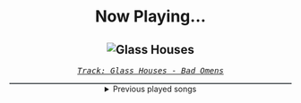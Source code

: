 <div align="center"> 
<h1>Now Playing...</h1>

![Glass Houses](https://i.scdn.co/image/ab67616d00001e022c5d741251ae833b8c9d47d8)
--
_<samp><a href="https://open.spotify.com/track/5isGPubntLfwqe1C8FYyrQ">Track: Glass Houses - Bad Omens</a></samp>_

<div style="border: 1px #4B5054 solid"></div>
<details>
  <summary>
    Previous played songs
  </summary>
  <table>
    <thead>
      <tr>
        <th>
          Artist
        </th>
        <th>
          Song
        </th>
        <th>
          Link
        </th>
      </tr>
    </thead>
    <tbody>
      <tr><td>Bad Omens</td><td>Glass Houses</td><td><a href="https://open.spotify.com/track/5isGPubntLfwqe1C8FYyrQ">https://open.spotify.com/track/5isGPubntLfwqe1C8FYyrQ</a></td></tr><tr><td>Bad Omens</td><td>Nowhere To Go</td><td><a href="https://open.spotify.com/track/4TzGD5Pryq8DTjv5QRuJaW">https://open.spotify.com/track/4TzGD5Pryq8DTjv5QRuJaW</a></td></tr><tr><td>Bad Omens</td><td>ARTIFICIAL SUICIDE</td><td><a href="https://open.spotify.com/track/2Qv8xJzenocwXyGlMU5PaC">https://open.spotify.com/track/2Qv8xJzenocwXyGlMU5PaC</a></td></tr><tr><td>Bad Omens</td><td>CONCRETE JUNGLE</td><td><a href="https://open.spotify.com/track/6yCysJaY0lFqHnrHvaR4pF">https://open.spotify.com/track/6yCysJaY0lFqHnrHvaR4pF</a></td></tr><tr><td>Bad Omens</td><td>The Grey</td><td><a href="https://open.spotify.com/track/5oZy9b1lMtREB3cqOPQusD">https://open.spotify.com/track/5oZy9b1lMtREB3cqOPQusD</a></td></tr><tr><td>Bad Omens</td><td>Glass Houses</td><td><a href="https://open.spotify.com/track/5isGPubntLfwqe1C8FYyrQ">https://open.spotify.com/track/5isGPubntLfwqe1C8FYyrQ</a></td></tr><tr><td>Bad Omens</td><td>Nowhere To Go</td><td><a href="https://open.spotify.com/track/4TzGD5Pryq8DTjv5QRuJaW">https://open.spotify.com/track/4TzGD5Pryq8DTjv5QRuJaW</a></td></tr><tr><td>Bad Omens</td><td>ARTIFICIAL SUICIDE</td><td><a href="https://open.spotify.com/track/2Qv8xJzenocwXyGlMU5PaC">https://open.spotify.com/track/2Qv8xJzenocwXyGlMU5PaC</a></td></tr><tr><td>Bad Omens</td><td>CONCRETE JUNGLE</td><td><a href="https://open.spotify.com/track/6yCysJaY0lFqHnrHvaR4pF">https://open.spotify.com/track/6yCysJaY0lFqHnrHvaR4pF</a></td></tr><tr><td>Bad Omens</td><td>Never Know</td><td><a href="https://open.spotify.com/track/2K1ENoIs1y6M5nFdJhLpvU">https://open.spotify.com/track/2K1ENoIs1y6M5nFdJhLpvU</a></td></tr><tr><td>Bad Omens</td><td>The Grey</td><td><a href="https://open.spotify.com/track/5oZy9b1lMtREB3cqOPQusD">https://open.spotify.com/track/5oZy9b1lMtREB3cqOPQusD</a></td></tr><tr><td>Sabaton</td><td>The Unkillable Soldier</td><td><a href="https://open.spotify.com/track/0gsCpWnPXzPqf0MoIh0Qbi">https://open.spotify.com/track/0gsCpWnPXzPqf0MoIh0Qbi</a></td></tr><tr><td>Sabaton</td><td>The Unkillable Soldier</td><td><a href="https://open.spotify.com/track/0gsCpWnPXzPqf0MoIh0Qbi">https://open.spotify.com/track/0gsCpWnPXzPqf0MoIh0Qbi</a></td></tr><tr><td>Bad Omens</td><td>THE DEATH OF PEACE OF MIND</td><td><a href="https://open.spotify.com/track/6tRneEcItwpSxBtqgem5Dr">https://open.spotify.com/track/6tRneEcItwpSxBtqgem5Dr</a></td></tr><tr><td>Bad Omens</td><td>Just Pretend</td><td><a href="https://open.spotify.com/track/1H4Y9uW4N0LsxJUz0VnaPJ">https://open.spotify.com/track/1H4Y9uW4N0LsxJUz0VnaPJ</a></td></tr><tr><td>Bad Omens</td><td>Never Know</td><td><a href="https://open.spotify.com/track/2K1ENoIs1y6M5nFdJhLpvU">https://open.spotify.com/track/2K1ENoIs1y6M5nFdJhLpvU</a></td></tr><tr><td>Bad Omens</td><td>The Grey</td><td><a href="https://open.spotify.com/track/5oZy9b1lMtREB3cqOPQusD">https://open.spotify.com/track/5oZy9b1lMtREB3cqOPQusD</a></td></tr><tr><td>Bad Omens</td><td>Glass Houses</td><td><a href="https://open.spotify.com/track/5isGPubntLfwqe1C8FYyrQ">https://open.spotify.com/track/5isGPubntLfwqe1C8FYyrQ</a></td></tr><tr><td>Bad Omens</td><td>Nowhere To Go</td><td><a href="https://open.spotify.com/track/4TzGD5Pryq8DTjv5QRuJaW">https://open.spotify.com/track/4TzGD5Pryq8DTjv5QRuJaW</a></td></tr><tr><td>Bad Omens</td><td>ARTIFICIAL SUICIDE</td><td><a href="https://open.spotify.com/track/2Qv8xJzenocwXyGlMU5PaC">https://open.spotify.com/track/2Qv8xJzenocwXyGlMU5PaC</a></td></tr>
    </tbody>
  </table>
</details>

</div>
